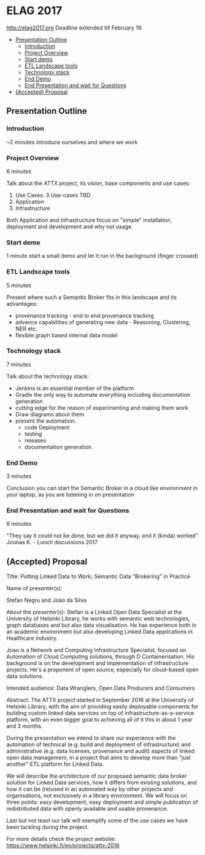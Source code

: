 # ELAG 2017

http://elag2017.org Deadline extended till February 19.

<!-- TOC START min:1 max:3 link:true update:false -->
  - [Presentation Outline](#presentation-outline)
    - [Introduction](#introduction)
    - [Project Overview](#project-overview)
    - [Start demo](#start-demo)
    - [ETL Landscape tools](#etl-landscape-tools)
    - [Technology stack](#technology-stack)
    - [End Demo](#end-demo)
    - [End Presentation and wait for Questions](#end-presentation-and-wait-for-questions)
  - [(Accepted) Proposal](#accepted-proposal)

<!-- TOC END -->



## Presentation Outline

### Introduction
~2 minutes
introduce ourselves and where we work

### Project Overview
6 minutes

Talk about the ATTX project, its vision, base components and use cases:
1. Use Cases: 3 Use-cases TBD
2. Application
3. Infrastructure

Both Application and Infrastructure focus on "simple" installation, deployment and development and why not usage.

### Start demo
1 minute
start a small demo and let it run in the background (finger crossed)

### ETL Landscape tools
5 minutes

Present where such a Semantic Broker fits in this landscape and its advantages:
* provenance tracking - end to end provenance tracking
* advance capabilities of generating new data - Reasoning, Clustering, NER etc.
* flexible graph based internal data model

### Technology stack
7 minutes

Talk about the technology stack:
* Jenkins is an essential member of the platform
* Gradle the only way to automate everything including documentation generation
* cutting edge for the reason of experimenting and making them work
* Draw diagrams about them
* present the automation:
    - code Deployment
    - testing
    - releases
    - documentation generation

### End Demo
3 minutes

Conclusion you can start the Semantic Broker in a cloud like environment in your laptop, as you are listening in on presentation


### End Presentation and wait for Questions
6 minutes

"They say it could not be done, but we did it anyway, and it (kinda) worked" Joonas K. - Lunch discussions 2017

## (Accepted) Proposal

Title:
Putting Linked Data to Work; Semantic Data "Brokering" in Practice

Name of presenter(s):

Stefan Negru and João da Silva

About the presenter(s):
Stefan is a Linked Open Data Specialist at the University of Helsinki Library, he works with semantic web technologies, graph databases and but also data visualisation. He has experience both in an academic environment but also developing Linked Data applications in Healthcare industry.

Joao is a Network and Computing Infrastructure Specialist, focused on Automation of Cloud Computing solutions, through D Containerisation. His background is on the development and implementation of infrastructure projects. He's a proponent of open source, especially for cloud-based open data solutions.

Intended audience:
Data Wranglers, Open Data Producers and Consumers

Abstract:
The ATTX project started in September 2016 at the University of Helsinki Library, with the aim of providing easily deployable components for building custom linked data services on top of infrastructure-as-a-service platform, with an even bigger goal to achieving all of it this in about 1 year and 3 months.

During the presentation we intend to share our experience with the automation of technical (e.g. build and deployment of infrastructure) and administrative (e.g. data licenses, provenance and audit) aspects of linked open data management, in a project that aims to develop more than "just another" ETL platform for Linked Data.

We will describe the architecture of our proposed semantic data broker solution for Linked Data services, how it differs from existing solutions, and how it can be (re)used in an automated way by other projects and organisations, not exclusively in a library environment. We will focus on three points: easy development, easy deployment and simple publication of redistributed data with openly available and usable provenance.

Last but not least our talk will exemplify some of the use cases we have been tackling during the project.

For more details check the project website: https://www.helsinki.fi/en/projects/attx-2016
